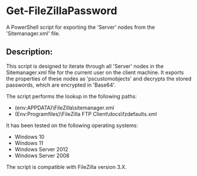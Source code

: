 # Get-FileZillaPassword
A PowerShell script for exporting the 'Server' nodes from the 'Sitemanager.xml' file.

Description:
------------

This script is designed to iterate through all 'Server' nodes in the Sitemanager.xml file for the current user on the client machine. It exports the properties of these nodes as 'pscustomobjects' and decrypts the stored passwords, which are encrypted in 'Base64'.

The script performs the lookup in the following paths:

- $($env:APPDATA)\FileZilla\sitemanager.xml
- $($Env:Programfiles)\FileZilla FTP Client\docs\fzdefaults.xml
  
It has been tested on the following operating systems:

- Windows 10
- Windows 11
- Windows Server 2012
- Windows Server 2008

The script is compatible with FileZilla version 3.X.
